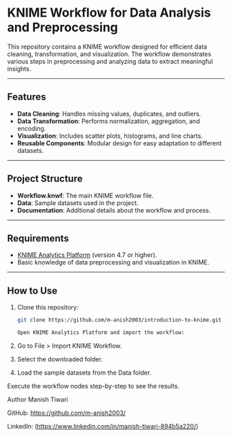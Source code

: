 # KNIME Workflow for Data Analysis and Preprocessing  

This repository contains a KNIME workflow designed for efficient data cleaning, transformation, and visualization. The workflow demonstrates various steps in preprocessing and analyzing data to extract meaningful insights.  

---

## Features  
- **Data Cleaning**: Handles missing values, duplicates, and outliers.  
- **Data Transformation**: Performs normalization, aggregation, and encoding.  
- **Visualization**: Includes scatter plots, histograms, and line charts.  
- **Reusable Components**: Modular design for easy adaptation to different datasets.  

---

## Project Structure  
- **Workflow.knwf**: The main KNIME workflow file.  
- **Data**: Sample datasets used in the project.  
- **Documentation**: Additional details about the workflow and process.  

---

## Requirements  
- [KNIME Analytics Platform](https://www.knime.com/downloads) (version 4.7 or higher).  
- Basic knowledge of data preprocessing and visualization in KNIME.  

---

## How to Use  
1. Clone this repository:  
   ```bash
   git clone https://github.com/m-anish2003/introduction-to-knime.git

   Open KNIME Analytics Platform and import the workflow:

2. Go to File > Import KNIME Workflow.
3. Select the downloaded folder.

4. Load the sample datasets from the Data folder.

Execute the workflow nodes step-by-step to see the results.


Author
Manish Tiwari

GitHub: https://github.com/m-anish2003/

LinkedIn: (https://www.linkedin.com/in/manish-tiwari-894b5a220/)







